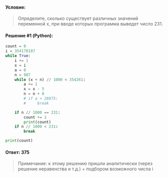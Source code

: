 #### Условие:

> Определите, сколько существует различных значений переменной x, при вводе которых программа выведет число 231.


#### Решение #1 (Python):
```python
count = 0
i = 354170107
while True:
    i += 1
    x = i
    a = 0
    n = 987
    while (x + n) // 1000 < 354261:
        a += 1
        x = x - 5
        n = n + 8
        # if a > 28875:
        #     break

    if n // 1000 == 231:
        count += 1
        print(count)
    if n // 1000 < 231:
        break

print(count)
```

#### Ответ: 375

> Примечание: к этому решению пришли аналитически (через решение неравенства и т.д.) + подбором возможного числа i
